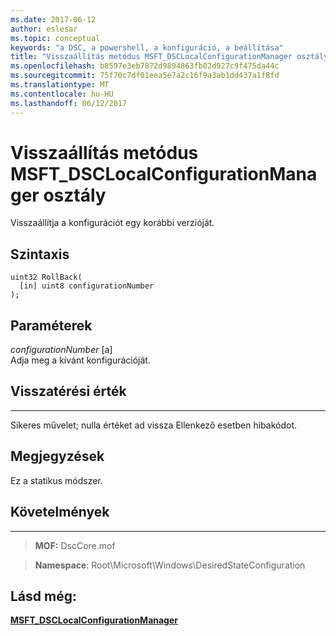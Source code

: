 ```yaml
---
ms.date: 2017-06-12
author: eslesar
ms.topic: conceptual
keywords: "a DSC, a powershell, a konfiguráció, a beállítása"
title: "Visszaállítás metódus MSFT_DSCLocalConfigurationManager osztály"
ms.openlocfilehash: b8597e3eb7872d9894863fb02d927c9f475da44c
ms.sourcegitcommit: 75f70c7df01eea5e7a2c16f9a3ab1dd437a1f8fd
ms.translationtype: MT
ms.contentlocale: hu-HU
ms.lasthandoff: 06/12/2017
---
```

# <a name="rollback-method-of-the-msftdsclocalconfigurationmanager-class"></a>Visszaállítás metódus MSFT_DSCLocalConfigurationManager osztály

Visszaállítja a konfigurációt egy korábbi verzióját.

<a name="syntax"></a>Szintaxis
------

```mof
uint32 RollBack(
  [in] uint8 configurationNumber
);
```

<a name="parameters"></a>Paraméterek
----------

*configurationNumber* \[a\]  
Adja meg a kívánt konfigurációját. 

## <a name="return-value"></a>Visszatérési érték
------------

Sikeres művelet; nulla értéket ad vissza Ellenkező esetben hibakódot.

## <a name="remarks"></a>Megjegyzések

Ez a statikus módszer.

## <a name="requirements"></a>Követelmények
------------
>**MOF:** DscCore.mof

>**Namespace**: Root\Microsoft\Windows\DesiredStateConfiguration


## <a name="see-also"></a>Lásd még:


[**MSFT_DSCLocalConfigurationManager**](msft-dsclocalconfigurationmanager.md)


 

 



